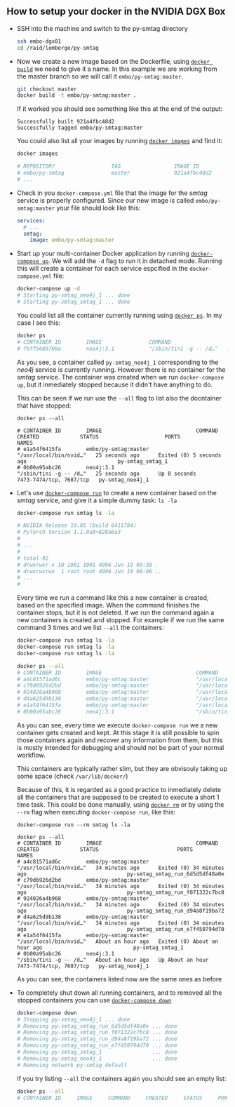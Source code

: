 ## How to setup your docker in the NVIDIA DGX Box

* SSH into the machine and switch to the py-smtag directory
  ```bash
  ssh embo-dgx01
  cd /raid/lemberge/py-smtag
  ```

* Now we create a new image based on the Dockerfile, using [`docker build`](https://docs.docker.com/engine/reference/commandline/build/) we need to give it a name. In this example we are working from the master branch so we will call it `embo/py-smtag:master`.

  ```bash
  git checkout master
  docker build -t embo/py-smtag:master .
  ```

  If it worked you should see something like this at the end of the output:

  ```
  Successfully built 921a4fbc48d2
  Successfully tagged embo/py-smtag:master
  ```

  You could also list all your images by running [`docker images`](https://docs.docker.com/engine/reference/commandline/images/) and find it:

  ```bash
  docker images

  # REPOSITORY                  TAG                 IMAGE ID            CREATED             SIZE
  # embo/py-smtag               master              921a4fbc48d2        About an hour ago   9.78GB
  # ...
  ```

* Check in you `docker-compose.yml` file that the image for the _smtag_ service is properly configured. Since our new image is called `embo/py-smtag:master` your file should look like this:

  ```yml
  services:
    # ...
    smtag:
      image: embo/py-smtag:master
  ```

* Start up your multi-container Docker application by running [`docker-compose up`](https://docs.docker.com/compose/reference/up). We will add the `-d` flag to run it in detached mode. Running this will create a container for each service espcified in the `docker-compose.yml` file:

  ```bash
  docker-compose up -d
  # Starting py-smtag_neo4j_1 ... done
  # Starting py-smtag_smtag_1 ... done
  ```

  You could list all the container currently running using [`docker ps`](https://docs.docker.com/engine/reference/commandline/ps/). In my case I see this:

  ```bash
  docker ps
  # CONTAINER ID        IMAGE               COMMAND                  CREATED              STATUS              PORTS                     NAMES
  # f6ff5689709a        neo4j:3.1           "/sbin/tini -g -- /d…"   About a minute ago   Up About a minute   7473-7474/tcp, 7687/tcp   py-smtag_neo4j_1
  ```

  As you see, a container called `py-smtag_neo4j_1` corresponding to the _neo4j_ service is currently running.
  However there is no container for the _smtag_ service. The container was created when we run `docker-compose up`, but it inmediately stopped because it didn't have anything to do.


  This can be seen if we run use the `--all` flag to list also the docntainer that have stopped:

  ```
  docker ps --all

  # CONTAINER ID        IMAGE                              COMMAND                  CREATED             STATUS                     PORTS                     NAMES
  # e1a54f6415fa        embo/py-smtag:master               "/usr/local/bin/nvid…"   25 seconds ago      Exited (0) 5 seconds ago                             py-smtag_smtag_1
  # 0b00a95abc26        neo4j:3.1                          "/sbin/tini -g -- /d…"   25 seconds ago      Up 8 seconds               7473-7474/tcp, 7687/tcp   py-smtag_neo4j_1
  ```

* Let's use [`docker-compose run`](https://docs.docker.com/compose/reference/run/) to create a new container based on the _smtag_ service, and give it a simple dummy task: `ls -la`

  ```bash
  docker-compose run smtag ls -la

  # NVIDIA Release 19.05 (build 6411784)
  # PyTorch Version 1.1.0a0+828a6a3
  #
  # ...
  #
  # total 92
  # drwxrwxr-x 10 1001 1001 4096 Jun 19 09:38 .
  # drwxrwxrwx  1 root root 4096 Jun 19 09:06 ..
  # ...
  #
  ```
  Every time we run a command like this a new container is created, based on the specified image. When the command finishes the container stops, but it is not deleted. If we run the command again a new containers is created and stopped. For example if we run the same command 3 times and we list `--all` the containers:

  ```bash
  docker-compose run smtag ls -la
  docker-compose run smtag ls -la
  docker-compose run smtag ls -la

  docker ps --all
  # CONTAINER ID        IMAGE                              COMMAND                  CREATED             STATUS                         PORTS                     NAMES
  # a4c81571ad6c        embo/py-smtag:master               "/usr/local/bin/nvid…"   6 minutes ago       Exited (0) 6 minutes ago                                 py-smtag_smtag_run_6d5d5df48a0e
  # c79d6926d2bd        embo/py-smtag:master               "/usr/local/bin/nvid…"   6 minutes ago       Exited (0) 6 minutes ago                                 py-smtag_smtag_run_f071322c7bc8
  # 924026a4b968        embo/py-smtag:master               "/usr/local/bin/nvid…"   7 minutes ago       Exited (0) 6 minutes ago                                 py-smtag_smtag_run_d94a8f19ba72
  # d4a625d9b138        embo/py-smtag:master               "/usr/local/bin/nvid…"   7 minutes ago       Exited (0) 7 minutes ago                                 py-smtag_smtag_run_e7f450794d70
  # e1a54f6415fa        embo/py-smtag:master               "/usr/local/bin/nvid…"   About an hour ago   Exited (0) About an hour ago                             py-smtag_smtag_1
  # 0b00a95abc26        neo4j:3.1                          "/sbin/tini -g -- /d…"   About an hour ago   Up About an hour               7473-7474/tcp, 7687/tcp   py-smtag_neo4j_1
  ```


  As you can see, every time we execute `docker-compose run` we a new container gets created and kept. At this stage it is still possible to spin those containers again and recover any information from them, but this is mostly intended for debugging and should not be part of your normal workflow.

  This containers are typically rather slim, but they are obvisouly taking up some space (check `/var/lib/docker/`)

  Because of this, it is regarded as a good practice to inmediately delete all the containers that are supposed to be created to execute a short 1 time task. This could be done manually, using [`docker rm`](https://docs.docker.com/engine/reference/commandline/rm/) or by using the `--rm` flag when executing `docker-compose run`, like this:

  ```
  docker-compose run --rm smtag ls -la

  docker ps --all
  # CONTAINER ID        IMAGE                              COMMAND                  CREATED             STATUS                         PORTS                     NAMES
  # a4c81571ad6c        embo/py-smtag:master               "/usr/local/bin/nvid…"   34 minutes ago      Exited (0) 34 minutes ago                                py-smtag_smtag_run_6d5d5df48a0e
  # c79d6926d2bd        embo/py-smtag:master               "/usr/local/bin/nvid…"   34 minutes ago      Exited (0) 34 minutes ago                                py-smtag_smtag_run_f071322c7bc8
  # 924026a4b968        embo/py-smtag:master               "/usr/local/bin/nvid…"   34 minutes ago      Exited (0) 34 minutes ago                                py-smtag_smtag_run_d94a8f19ba72
  # d4a625d9b138        embo/py-smtag:master               "/usr/local/bin/nvid…"   34 minutes ago      Exited (0) 34 minutes ago                                py-smtag_smtag_run_e7f450794d70
  # e1a54f6415fa        embo/py-smtag:master               "/usr/local/bin/nvid…"   About an hour ago   Exited (0) About an hour ago                             py-smtag_smtag_1
  # 0b00a95abc26        neo4j:3.1                          "/sbin/tini -g -- /d…"   About an hour ago   Up About an hour               7473-7474/tcp, 7687/tcp   py-smtag_neo4j_1
  ```

  As you can see, the containers listed now are the same ones as before

* To completely shut down all running containers, and to removed all the stopped containers you can use [`docker-compose down`](https://docs.docker.com/compose/reference/down/)

  ```bash
  docker-compose down
  # Stopping py-smtag_neo4j_1 ... done
  # Removing py-smtag_smtag_run_6d5d5df48a0e ... done
  # Removing py-smtag_smtag_run_f071322c7bc8 ... done
  # Removing py-smtag_smtag_run_d94a8f19ba72 ... done
  # Removing py-smtag_smtag_run_e7f450794d70 ... done
  # Removing py-smtag_smtag_1                ... done
  # Removing py-smtag_neo4j_1                ... done
  # Removing network py-smtag_default
  ```

  If you try listing `--all` the containers again you should see an empty list:

  ```bash
  docker ps --all
  # CONTAINER ID     IMAGE     COMMAND     CREATED     STATUS     PORTS     NAMES
  ```
